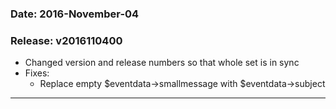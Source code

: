### Date: 		2016-November-04
### Release:	v2016110400

- Changed version and release numbers so that whole set is in sync
- Fixes:
	- Replace empty $eventdata->smallmessage with $eventdata->subject
---